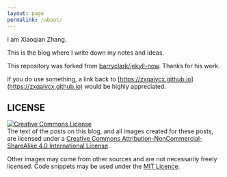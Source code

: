 ```yaml
---
layout: page
permalink: /about/
---
```


I am Xiaoqian Zhang. 

This is the blog where I write down my notes and ideas.

This repository was forked from [barryclark/jekyll-now](https://github.com/barryclark/jekyll-now). Thanks for his work. 

If you do use something, a link back to [https://zxqaiycx.github.io](https://zxqaiycx.github.io) would be highly appreciated.

## LICENSE

<a rel="license" href="http://creativecommons.org/licenses/by-nc-sa/4.0/"><img alt="Creative Commons License" style="border-width:0" src="https://i.creativecommons.org/l/by-nc-sa/4.0/88x31.png" /></a>
<br />
The text of the posts on this blog, and all images created for these posts, are licensed under a <a rel="license" href="http://creativecommons.org/licenses/by-nc-sa/4.0/">Creative Commons Attribution-NonCommercial-ShareAlike 4.0 International License</a>. 

Other images may come from other sources and are not necessarily freely licensed. Code snippets may be used under the <a href="http://opensource.org/licenses/MIT">MIT Licence</a>. 